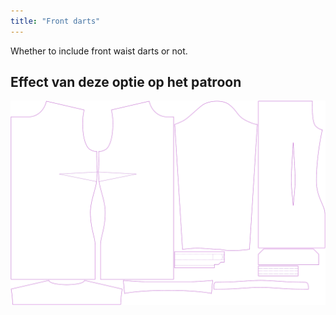 ```yaml
---
title: "Front darts"
---
```


Whether to include front waist darts or not.

## Effect van deze optie op het patroon

![This image shows the effect of this option by superimposing several variants that have a different value for this option](simone_frontdarts_sample.svg "Effect of this option on the pattern")
